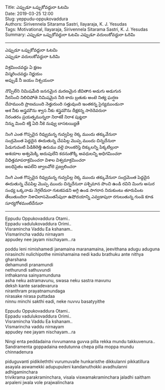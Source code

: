 ﻿Title: ఎప్పుడూ ఒప్పుకోవద్దురా ఓటమి  
Date: 2019-03-25 12:00      
Slug: yeppudu-oppukovaddura  
Authors: Sirivennela Sitarama Sastri, Ilayaraja, K. J. Yesudas   
Tags: Motivational, Ilayaraja,  Sirivennela Sitarama Sastri, K. J. Yesudas   
Summary: ఎప్పుడూ ఒప్పుకోవద్దురా ఓటమి ఎప్పుడూ వదులుకోవద్దురా ఓరిమి   

-----

ఎప్పుడూ ఒప్పుకోవద్దురా ఓటమి  
ఎప్పుడూ వదులుకోవద్దురా ఓరిమి   

విశ్రమించవద్దు ఏ క్షణం      
విస్మరించవద్దు నిర్ణయం      
అప్పుడే నీ జయం నిశ్చయంరా

నొప్పిలేని నిమిషమేది జననమైన మరణమైన జీవితాన అడుగు అడుగున     
నీరసించి నిలిచిపోతె నిమిషమైన నీది కాదు బ్రతుకు అంటె నిత్య ఘర్షణ     
దేహముంది ప్రాణముంది నెత్తురుంది సత్తువుంది ఇంతకన్న సైన్యముండునా     
ఆశ నీకు అస్త్రమౌను శ్వాస నీకు శస్త్రమౌను దీక్షకన్న సారెదెవరురా      
నిరంతరం ప్రయత్నమున్నదా నిరాశకే నిరాశ పుట్టదా        
నిన్ను మించి శక్తి ఏది నీకె నువ్వు బాసటయ్యితే       

నింగి ఎంత గొప్పదైన రివ్వుమన్న గువ్వపిల్ల రెక్క ముందు తక్కువేనురా        
సంద్రమెంత పెద్దదైన ఈదుతున్న చేపపిల్ల మొప్ప ముందు చిన్నదేనురా        
పిడుగువంటి పిడికిలెత్తి ఉరుము వల్లె హుంకరిస్తె దిక్కులన్ని పిక్కటిల్లురా        
ఆశయాల అశ్వమెక్కి అదుపులేని కదనుతొక్కి అవధులన్ని అధిగమించరా      
విధిత్తమాపరాక్రమించరా విశాల విశ్వమాక్రమించరా                
జలధిసైతం ఆపలేని జ్వాలవోలె ప్రజ్వలించరా      

నింగి ఎంత గొప్పదైన రివ్వుమన్న గువ్వపిల్ల రెక్క ముందు తక్కువేనురా
సంద్రమెంత పెద్దదైన ఈదుతున్న చేపపిల్ల మొప్ప ముందు చిన్నదేనురా
పశ్చిమాన పొంచి ఉండి రవిని మింగు అసుర సంధ్య ఒక్కనాడు నెగ్గలేదురా
గుటకపడని అగ్గి ఉండ సాగరాన నిదుకుంటు తూరుపింట తేలుతుందిరా
నిశావిలాసమెంతసేపురా ఉషోదయాన్ని ఎవ్వడాపురా
రగులుతున్న గుండె కూడ సూర్యగోళమంటిదేనురా

----  

Eppudu Oppukovaddura Otami..  
Eppadu vadulukovaddura Orimi..  
Visramincha Vaddu Ea kshanam..  
Vismarincha vaddu nirnayam  
appudey nee jayam nischayam...ra  

poddu leni nimishamedi janamaina maranamaina, jeevithana adugu aduguna  
nirasinchi nulichipothe nimishamaina nedi kadu brathuku ante nithya gharshana    
dehamundi pranamundi   
nethurundi sathuvundi  
inthakanna sainyamunduna  
asha neku astramavunu, swasa neku sastra mavunu  
deksh kante saradevarura  
niranthram prayatnamundaga   
nirasake nirasa puttadaa   
ninnu minchi sakthi eadi, neke nuvvu basatyyithe  

Eppudu Oppukovaddura Otami..  
Eppadu vadulukovaddura Orimi..  
Visramincha Vaddu Ea kshanam..  
Vismarincha vaddu nirnayam  
appudey nee jayam nischayam...ra  

Ningi enta peddadaina rivvumanna guvva pilla rekka mundu takkuvenura..
Sandramenta goppadaina eedutunna chepa pilla moppa mundu chinnadenura

piduguvanti pidikileththi vurumuvalle hunkaristhe dikkulanni pikkatillura  
asayala aswamekki adupupuleni kandanuthokki avadhulanni adhigaminchara  
trivikrama parakraminchara, visala viswamakraminchara 
jaladhi saitham arpaleni jwala vole prajwalinchara  
